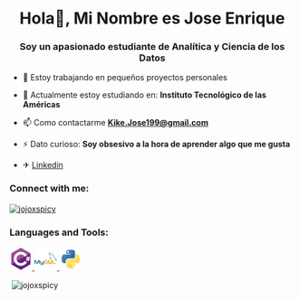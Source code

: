 <h1 align="center">Hola👋, Mi Nombre es Jose Enrique</h1>
<h3 align="center">Soy un apasionado estudiante de Analítica y Ciencia de los Datos</h3>

- 🔭 Estoy trabajando en pequeños proyectos personales 
       

- 🌱 Actualmente estoy estudiando en: **Instituto Tecnológico de las Américas**

- 📫 Como contactarme **Kike.Jose199@gmail.com**

- ⚡ Dato curioso: **Soy obsesivo a la hora de aprender algo que me gusta**

- ✈ [Linkedin](https://www.linkedin.com/public-profile/settings?lipi=urn%3Ali%3Apage%3Ad_flagship3_profile_self_edit_contact-info%3BEAN4kDAcS66IDsX2B09mvQ%3D%3D)

<h3 align="left">Connect with me:</h3>
<p align="left">
<a href="https://instagram.com/jojoxspicy" target="blank"><img align="center" src="https://raw.githubusercontent.com/rahuldkjain/github-profile-readme-generator/master/src/images/icons/Social/instagram.svg" alt="jojoxspicy" height="30" width="40" /></a>
</p>

<h3 align="left">Languages and Tools:</h3>
<p align="left"> <a href="https://www.w3schools.com/cs/" target="_blank" rel="noreferrer"> <img src="https://raw.githubusercontent.com/devicons/devicon/master/icons/csharp/csharp-original.svg" alt="csharp" width="40" height="40"/> </a> <a href="https://www.mysql.com/" target="_blank" rel="noreferrer"> <img src="https://raw.githubusercontent.com/devicons/devicon/master/icons/mysql/mysql-original-wordmark.svg" alt="mysql" width="40" height="40"/> </a> <a href="https://www.python.org" target="_blank" rel="noreferrer"> <img src="https://raw.githubusercontent.com/devicons/devicon/master/icons/python/python-original.svg" alt="python" width="40" height="40"/> </a> </p>

<p>&nbsp;<img align="center" src="https://github-readme-stats.vercel.app/api?username=jojoxspicy&show_icons=true&locale=en" alt="jojoxspicy" /></p>

